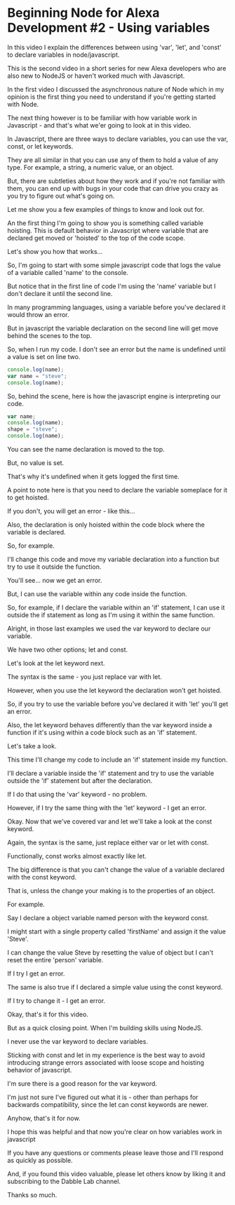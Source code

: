 # Beginning Node for Alexa Development #2 - Using variables

In this video I explain the differences between using 'var', 'let', and 'const' to declare variables in node/javascript.

This is the second video in a short series for new Alexa developers who are also new to NodeJS or haven't worked much with Javascript.

In the first video I discussed the asynchronous nature of Node which in my opinion is the first thing you need to understand if you're getting started with Node.

The next thing however is to be familiar with how variable work in Javascript - and that's what we'er going to look at in this video.

In Javascript, there are three ways to declare variables, you can use the var, const, or let keywords.

They are all similar in that you can use any of them to hold a value of any type. For example, a string, a numeric value, or an object.

But, there are subtleties about how they work and if you're not familiar with them, you can end up with bugs in your code that can drive you crazy as you try to figure out what's going on.

Let me show you a few examples of things to know and look out for.

An the first thing I'm going to show you is something called variable hoisting. This is default behavior in Javascript where variable that are declared get moved or 'hoisted' to the top of the code scope.

Let's show you how that works...

So, I'm going to start with some simple javascript code that logs the value of a variable called 'name' to the console.

But notice that in the first line of code I'm using the 'name' variable but I don't declare it until the second line.

In many programming languages, using a variable before you've declared it would throw an error.

But in javascript the variable declaration on the second line will get move behind the scenes to the top.

So, when I run my code. I don't see an error but the name is undefined until a value is set on line two.

```javascript
console.log(name);
var name = "steve";
console.log(name);
```
So, behind the scene, here is how the javascript engine is interpreting our code.

```javascript
var name;
console.log(name);
shape = "steve";
console.log(name);
```
You can see the name  declaration is moved to the top.

But, no value is set.

That's why it's undefined when it gets logged the first time.

A point to note here is that you need to declare the variable someplace for it to get hoisted.

If you don't, you will get an error - like this...

Also, the declaration is only hoisted within the code block where the variable is declared.

So, for example.

I'll change this code and move my variable declaration into a function but try to use it outside the function.

You'll see... now we get an error.

But, I can use the variable within any code inside the function.

So, for example, if I declare the variable within an 'if' statement, I can use it outside the if statement as long as I'm using it within the same function.

Alright, in those last examples we used the var keyword to declare our variable.

We have two other options; let and const.

Let's look at the let keyword next.

The syntax is the same - you just replace var with let.

However, when you use the let keyword the declaration won't get hoisted.

So, if you try to use the variable before you've declared it with 'let' you'll get an error.

Also, the let keyword behaves differently than the var keyword inside a function if it's using within a code block such as an 'if' statement.

Let's take a look.

This time I'll change my code to include an 'if' statement inside my function.

I'll declare a variable inside the 'if' statement and try to use the variable outside the 'if' statement but after the declaration.

If I do that using the 'var' keyword - no problem.

However, if I try the same thing with the 'let' keyword - I get an error.

Okay. Now that we've covered var and let we'll take a look at the const keyword.

Again, the syntax is the same, just replace either var or let with const.

Functionally, const works almost exactly like let.

The big difference is that you can't change the value of a variable declared with the const keyword.

That is, unless the change your making is to the properties of an object.

For example.

Say I declare a object variable named person with the keyword const.

I might start with a single property called 'firstName' and assign it the value 'Steve'.

I can change the value Steve by resetting the value of object but I can't reset the entire 'person' variable.

If I try I get an error.

The same is also true if I declared a simple value using the const keyword.

If I try to change it - I get an error.

Okay, that's it for this video.

But as a quick closing point. When I'm building skills using NodeJS.

I never use the var keyword to declare variables.

Sticking with const and let in my experience is the best way to avoid introducing strange errors associated with loose scope and hoisting behavior of javascript.

I'm sure there is a good reason for the var keyword.

I'm just not sure I've figured out what it is - other than perhaps for backwards compatibility, since the let can const keywords are newer.

Anyhow, that's it for now.

I hope this was helpful and that now you're clear on how variables work in javascript

If you have any questions or comments please leave those and I'll respond as quickly as possible.

And, if you found this video valuable, please let others know by liking it and subscribing to the Dabble Lab channel.

Thanks so much.
